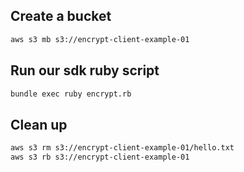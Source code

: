 ## Create a bucket
```sh
aws s3 mb s3://encrypt-client-example-01
```
## Run our sdk ruby script
```sh
bundle exec ruby encrypt.rb
```
## Clean up
```sh
aws s3 rm s3://encrypt-client-example-01/hello.txt
aws s3 rb s3://encrypt-client-example-01
```